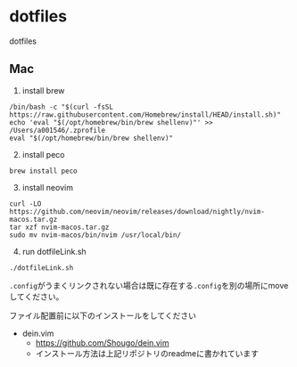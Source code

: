 # dotfiles
dotfiles

## Mac

1. install brew
```
/bin/bash -c "$(curl -fsSL https://raw.githubusercontent.com/Homebrew/install/HEAD/install.sh)"
echo 'eval "$(/opt/homebrew/bin/brew shellenv)"' >> /Users/a001546/.zprofile
eval "$(/opt/homebrew/bin/brew shellenv)"
```

2. install peco
```
brew install peco
```

3. install neovim
```
curl -LO https://github.com/neovim/neovim/releases/download/nightly/nvim-macos.tar.gz
tar xzf nvim-macos.tar.gz
sudo mv nvim-macos/bin/nvim /usr/local/bin/
```

4. run dotfileLink.sh
```
./dotfileLink.sh
```

`.config`がうまくリンクされない場合は既に存在する`.config`を別の場所にmoveしてください。


ファイル配置前に以下のインストールをしてください

- dein.vim
  - https://github.com/Shougo/dein.vim
  - インストール方法は上記リポジトリのreadmeに書かれています

